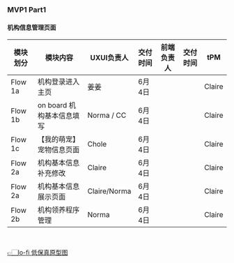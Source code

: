 
### MVP1 Part1  

#### 机构信息管理页面 
|模块划分 | 模块内容                                 | UXUI负责人  | 交付时间       | 前端负责人 | 交付时间 | tPM |
| ----- | --------------------------------------- | ------------ | ----------- | ------- | ------ | -----  |
|Flow 1a| 机构登录进入主页                           | 姜姜          | 6月4日      |         |         | Claire |
|Flow 1b| on board 机构基本信息填写                  | Norma / CC   | 6月4日      |         |        | Claire |
|Flow 1c| 【我的萌宠】宠物信息页面                    | Chole        | 6月4日      |         |        | Claire |
|Flow 2a| 机构基本信息补充修改                       | Claire       | 6月4日      |         |        | Claire |
|Flow 2a| 机构基本信息展示页面                       | Claire/Norma       | 6月4日      |         |        | Claire |
|Flow 2b| 机构领养程序管理                          |  Norma            | 6月4日       |      |        | Claire |

<br>

[👉🏻lo-fi 低保真原型图](https://www.figma.com/file/aJBDuIyvz7WM8loBn0vFmG/Furiends?node-id=2%3A2)
